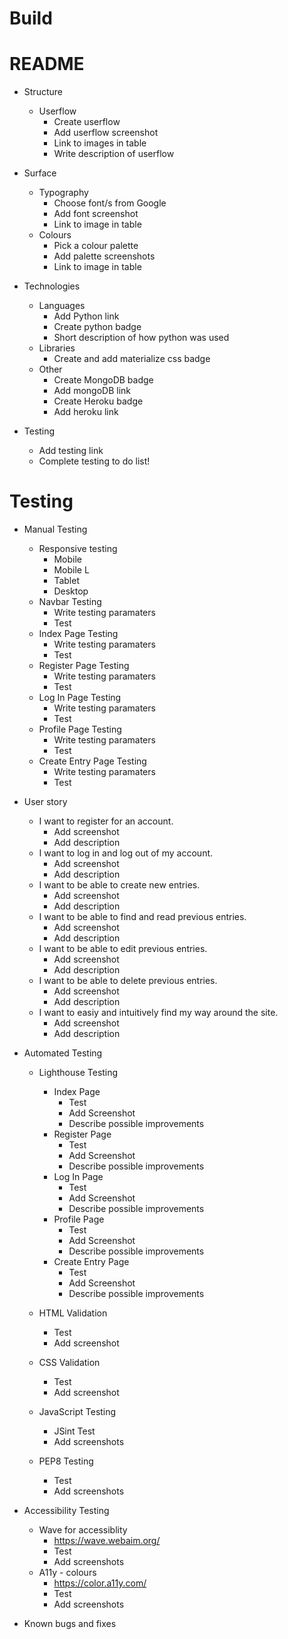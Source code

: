 # Build
# README
- Structure
    - Userflow
        - Create userflow
        - Add userflow screenshot
        - Link to images in table
        - Write description of userflow
        
- Surface
    - Typography
        - Choose font/s from Google
        - Add font screenshot
        - Link to image in table
    - Colours
        - Pick a colour palette
        - Add palette screenshots
        - Link to image in table

- Technologies
    - Languages 
        - Add Python link
        - Create python badge
        - Short description of how python was used
    - Libraries
        - Create and add materialize css badge
    - Other
        - Create MongoDB badge
        - Add mongoDB link 
        - Create Heroku badge
        - Add heroku link

- Testing 
    - Add testing link 
    - Complete testing to do list!


# Testing

- Manual Testing
    - Responsive testing
        - Mobile
        - Mobile L
        - Tablet
        - Desktop
    - Navbar Testing
        - Write testing paramaters
        - Test
    - Index Page Testing
        - Write testing paramaters
        - Test
    - Register Page Testing
        - Write testing paramaters
        - Test
    - Log In Page Testing
        - Write testing paramaters
        - Test
    - Profile Page Testing
        - Write testing paramaters
        - Test
    - Create Entry Page Testing 
        - Write testing paramaters
        - Test

- User story
    - I want to register for an account.
        - Add screenshot
        - Add description
    - I want to log in and log out of my account.
        - Add screenshot
        - Add description
    - I want to be able to create new entries.
        - Add screenshot
        - Add description
    - I want to be able to find and read previous entries.
        - Add screenshot
        - Add description
    - I want to be able to edit previous entries.
        - Add screenshot
        - Add description
    - I want to be able to delete previous entries.
        - Add screenshot
        - Add description
    - I want to easiy and intuitively find my way around the site.
        - Add screenshot
        - Add description

- Automated Testing 

    - Lighthouse Testing
        - Index Page
            - Test
            - Add Screenshot
            - Describe possible improvements
        - Register Page
            - Test
            - Add Screenshot
            - Describe possible improvements
        - Log In Page
            - Test
            - Add Screenshot
            - Describe possible improvements
        - Profile Page
            - Test
            - Add Screenshot
            - Describe possible improvements
        - Create Entry Page
            - Test
            - Add Screenshot
            - Describe possible improvements

    - HTML Validation
        - Test
        - Add screenshot
    - CSS Validation
        - Test
        - Add screenshot

    - JavaScript Testing
        - JSint Test
        - Add screenshots

    - PEP8 Testing
        - Test
        - Add screenshots

- Accessibility Testing
    - Wave for accessiblity 
        - https://wave.webaim.org/
        - Test
        - Add screenshots
    - A11y - colours
        - https://color.a11y.com/
        - Test 
        - Add screenshots

    


- Known bugs and fixes 

